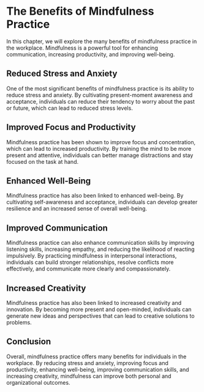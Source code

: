 The Benefits of Mindfulness Practice
============================================================================

In this chapter, we will explore the many benefits of mindfulness practice in the workplace. Mindfulness is a powerful tool for enhancing communication, increasing productivity, and improving well-being.

Reduced Stress and Anxiety
--------------------------

One of the most significant benefits of mindfulness practice is its ability to reduce stress and anxiety. By cultivating present-moment awareness and acceptance, individuals can reduce their tendency to worry about the past or future, which can lead to reduced stress levels.

Improved Focus and Productivity
-------------------------------

Mindfulness practice has been shown to improve focus and concentration, which can lead to increased productivity. By training the mind to be more present and attentive, individuals can better manage distractions and stay focused on the task at hand.

Enhanced Well-Being
-------------------

Mindfulness practice has also been linked to enhanced well-being. By cultivating self-awareness and acceptance, individuals can develop greater resilience and an increased sense of overall well-being.

Improved Communication
----------------------

Mindfulness practice can also enhance communication skills by improving listening skills, increasing empathy, and reducing the likelihood of reacting impulsively. By practicing mindfulness in interpersonal interactions, individuals can build stronger relationships, resolve conflicts more effectively, and communicate more clearly and compassionately.

Increased Creativity
--------------------

Mindfulness practice has also been linked to increased creativity and innovation. By becoming more present and open-minded, individuals can generate new ideas and perspectives that can lead to creative solutions to problems.

Conclusion
----------

Overall, mindfulness practice offers many benefits for individuals in the workplace. By reducing stress and anxiety, improving focus and productivity, enhancing well-being, improving communication skills, and increasing creativity, mindfulness can improve both personal and organizational outcomes.
